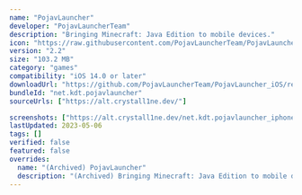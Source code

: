 ```yaml
---
name: "PojavLauncher"
developer: "PojavLauncherTeam"
description: "Bringing Minecraft: Java Edition to mobile devices."
icon: "https://raw.githubusercontent.com/PojavLauncherTeam/PojavLauncher_iOS/main/Natives/Assets.xcassets/AppIcon-Dark.appiconset/AppIcon-Dark_1024x1024.png"
version: "2.2"
size: "103.2 MB"
category: "games"
compatibility: "iOS 14.0 or later"
downloadUrl: "https://github.com/PojavLauncherTeam/PojavLauncher_iOS/releases/download/v2.2/net.kdt.pojavlauncher-2.2-ios.ipa"
bundleId: "net.kdt.pojavlauncher"
sourceUrls: ["https://alt.crystall1ne.dev/"]

screenshots: ["https://alt.crystall1ne.dev/net.kdt.pojavlauncher_iphone-ipod_1.PNG","https://alt.crystall1ne.dev/net.kdt.pojavlauncher_iphone-ipod_2.PNG","https://alt.crystall1ne.dev/net.kdt.pojavlauncher_iphone-ipod_3.PNG","https://alt.crystall1ne.dev/net.kdt.pojavlauncher_iphone-ipod_4.PNG"]
lastUpdated: 2023-05-06
tags: []
verified: false
featured: false
overrides:
  name: "(Archived) PojavLauncher"
  description: "(Archived) Bringing Minecraft: Java Edition to mobile devices."
---
```

